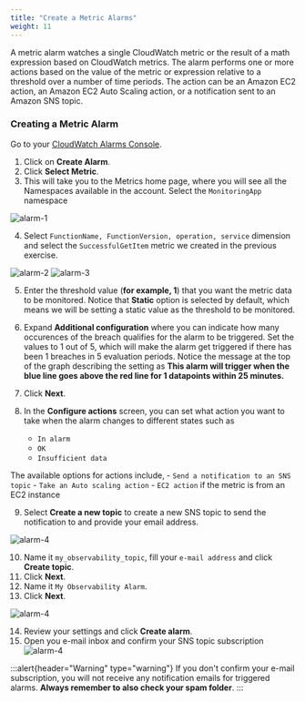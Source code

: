 ```yaml
---
title: "Create a Metric Alarms"
weight: 11
---
```


A metric alarm watches a single CloudWatch metric or the result of a math expression based on CloudWatch metrics. The alarm performs one or more actions based on the value of the metric or expression relative to a threshold over a number of time periods. The action can be an Amazon EC2 action, an Amazon EC2 Auto Scaling action, or a notification sent to an Amazon SNS topic.

### Creating a Metric Alarm

Go to your [CloudWatch Alarms Console](https://console.aws.amazon.com/cloudwatch/home?#alarmsV2:).

1. Click on **Create Alarm**.
2. Click **Select Metric**.
3. This will take you to the Metrics home page, where you will see all the Namespaces available in the account. Select the `MonitoringApp` namespace

![alarm-1](/static/images/alarm_1.png?width=60pc)

4. Select `FunctionName, FunctionVersion, operation, service` dimension and select the `SuccessfulGetItem` metric we created in the previous exercise.

![alarm-2](/static/images/alarm_2.png?width=60pc)
![alarm-3](/static/images/alarm_3.png?width=60pc)

5. Enter the threshold value (**for example, 1**) that you want the metric data to be monitored. Notice that **Static** option is selected by default, which means we will be setting a static value as the threshold to be monitored.

6. Expand **Additional configuration** where you can indicate how many occurences of the breach qualifies for the alarm to be triggered. Set the values to 1 out of 5, which will make the alarm get triggered if there has been 1 breaches in 5 evaluation periods. Notice the message at the top of the graph describing the setting as **This alarm will trigger when the blue line goes above the red line for 1 datapoints within 25 minutes.**

7. Click **Next**.

8. In the **Configure actions** screen, you can set what action you want to take when the alarm changes to different states such as

    - `In alarm`
    - `OK`
    - `Insufficient data`

The available options for actions include, - `Send a notification to an SNS topic` - `Take an Auto scaling action` - `EC2 action` if the metric is from an EC2 instance

9. Select **Create a new topic** to create a new SNS topic to send the notification to and provide your email address.

![alarm-4](/static/images/alarm_4.png?width=50pc)

10. Name it `my_observability_topic`, fill your `e-mail address` and click **Create topic**.
11. Click **Next**.
12. Name it `My Observability Alarm`.
13. Click **Next**.

![alarm-4](/static/images/alarm_name.png?width=50pc)

14. Review your settings and click **Create alarm**.
15. Open you e-mail inbox and confirm your SNS topic subscription 
![alarm-4](/static/images/alarm_confirm.png?width=50pc)


:::alert{header="Warning" type="warning"}
If you don't confirm your e-mail subscription, you will not receive any notification emails for triggered alarms. **Always remember to also check your spam folder**.
:::
